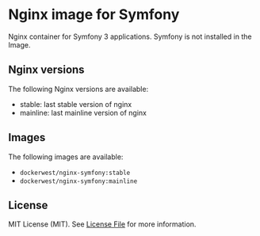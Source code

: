 Nginx image for Symfony
=======================

Nginx container for Symfony 3 applications. Symfony is not installed in the Image.

Nginx versions
--------------

The following Nginx versions are available:
- stable: last stable version of nginx
- mainline: last mainline version of nginx

Images
------

The following images are available:
- `dockerwest/nginx-symfony:stable`
- `dockerwest/nginx-symfony:mainline`


License
-------

MIT License (MIT). See [License File](LICENSE.md) for more information.
